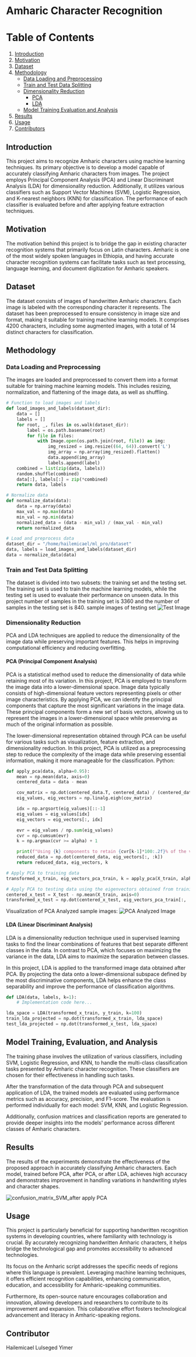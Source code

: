# Amharic Character Recognition
# Table of Contents
1. [Introduction](##introduction)
2. [Motivation](##motivation)
3. [Dataset](##dataset)
4. [Methodology](##methodology)
    - [Data Loading and Preprocessing](###data-loading-and-preprocessing)
    - [Train and Test Data Splitting](###Train-and-Test-Data-Splitting)
    - [Dimensionality Reduction](###dimensionality-reduction)
        - [PCA](####PCA)
        - [LDA](####LDA)
    - [Model Training Evaluation and Analysis ](###model-training)
5. [Results](##results)
6. [Usage](##usage)
7. [Contributors](##contributors)


## Introduction

This project aims to recognize Amharic characters using machine learning techniques. Its primary objective is to develop a model capable of accurately classifying Amharic characters from images. The project employs Principal Component Analysis (PCA) and Linear Discriminant Analysis (LDA) for dimensionality reduction. Additionally, it utilizes various classifiers such as Support Vector Machines (SVM), Logistic Regression, and K-nearest neighbors (KNN) for classification. The performance of each classifier is evaluated before and after applying feature extraction techniques. 

## Motivation
The motivation behind this project is to bridge the gap in existing character recognition systems that primarily focus on Latin characters. Amharic is one of the most widely spoken languages in Ethiopia, and having accurate character recognition systems can facilitate tasks such as text processing, language learning, and document digitization for Amharic speakers.

## Dataset
The dataset consists of images of handwritten Amharic characters. Each image is labeled with the corresponding character it represents. The dataset has been preprocessed to ensure consistency in image size and format, making it suitable for training machine learning models. It comprises 4200 characters, including some augmented images, with a total of 14 distinct characters for classification.

## Methodology
### Data Loading and Preprocessing
The images are loaded and preprocessed to convert them into a format suitable for training machine learning models. This includes resizing, normalization, and flattening of the image data, as well as shuffling.
```python
# Function to load images and labels
def load_images_and_labels(dataset_dir):
    data = []
    labels = []
    for root, _, files in os.walk(dataset_dir):
        label = os.path.basename(root)
        for file in files:
            with Image.open(os.path.join(root, file)) as img:
                img_resized = img.resize((64, 64)).convert('L')
                img_array = np.array(img_resized).flatten()
                data.append(img_array)
                labels.append(label)
    combined = list(zip(data, labels))
    random.shuffle(combined)
    data[:], labels[:] = zip(*combined)
    return data, labels

# Normalize data
def normalize_data(data):
    data = np.array(data)
    max_val = np.max(data)
    min_val = np.min(data)
    normalized_data = (data - min_val) / (max_val - min_val)
    return normalized_data

# Load and preprocess data
dataset_dir = "/home/hailemicael/ml_pro/dataset"
data, labels = load_images_and_labels(dataset_dir)
data = normalize_data(data)
```

### Train and Test Data Splitting
The dataset is divided into two subsets: the training set and the testing set. The training set is used to train the machine learning models, while the testing set is used to evaluate their performance on unseen data. In this project number of samples in the training set is  3360  and the number of samples in the testing set is 840.
sample images of testing set
![Test Image](https://github.com/Hailemicael/Amharic-Character-Recognition-with-ML/raw/master/test_image.png)


### Dimensionality Reduction
PCA and LDA techniques are applied to reduce the dimensionality of the image data while preserving important features. This helps in improving computational efficiency and reducing overfitting.

#### PCA (Principal Component Analysis)

PCA is a statistical method used to reduce the dimensionality of data while retaining most of its variation. In this project, PCA is employed to transform the image data into a lower-dimensional space.  Image data typically consists of high-dimensional feature vectors representing pixels or other image characteristics. By applying PCA, we can identify the principal components that capture the most significant variations in the image data. These principal components form a new set of basis vectors, allowing us to represent the images in a lower-dimensional space while preserving as much of the original information as possible.

The lower-dimensional representation obtained through PCA can be useful for various tasks such as visualization, feature extraction, and dimensionality reduction. In this project, PCA is utilized as a preprocessing step to reduce the complexity of the image data while preserving essential information, making it more manageable for the classification.
Python:

```python
def apply_pca(data, alpha=0.95):
    mean = np.mean(data, axis=0)
    centered_data = data - mean

    cov_matrix = np.dot(centered_data.T, centered_data) / (centered_data.shape[0] - 1)
    eig_values, eig_vectors = np.linalg.eigh(cov_matrix)

    idx = np.argsort(eig_values)[::-1]
    eig_values = eig_values[idx]
    eig_vectors = eig_vectors[:, idx]

    evr = eig_values / np.sum(eig_values)
    cvr = np.cumsum(evr)
    k = np.argmax(cvr >= alpha) + 1

    print(f"Using {k} components to retain {cvr[k-1]*100:.2f}% of the variance")
    reduced_data = np.dot(centered_data, eig_vectors[:, :k])
    return reduced_data, eig_vectors, k

# Apply PCA to training data
transformed_x_train, eig_vectors_pca_train, k = apply_pca(X_train, alpha=0.95)

# Apply PCA to testing data using the eigenvectors obtained from training data
centered_x_test = X_test - np.mean(X_train, axis=0)
transformed_x_test = np.dot(centered_x_test, eig_vectors_pca_train[:, :k])
```
Visualization of PCA Analyzed sample images:
![PCA Analyzed Image](https://github.com/Hailemicael/Amharic-Character-Recognition-with-ML/blob/master/Images%20.png)


#### LDA (Linear Discriminant Analysis)

LDA is a dimensionality reduction technique used in supervised learning tasks to find the linear combinations of features that best separate different classes in the data. In contrast to PCA, which focuses on maximizing the variance in the data, LDA aims to maximize the separation between classes.

In this project, LDA is applied to the transformed image data obtained after PCA. By projecting the data onto a lower-dimensional subspace defined by the most discriminative components, LDA helps enhance the class separability and improve the performance of classification algorithms.
```python
def LDA(data, labels, k=1):
    # Implementation code here...

lda_space = LDA(transformed_x_train, y_train, k=100) 
train_lda_projected = np.dot(transformed_x_train, lda_space)
test_lda_projected = np.dot(transformed_x_test, lda_space)
```
## Model Training, Evaluation, and Analysis
The training phase involves the utilization of various classifiers, including SVM, Logistic Regression, and KNN, to handle the multi-class classification tasks presented by Amharic character recognition. These classifiers are chosen for their effectiveness in handling such tasks.

After the transformation of the data through PCA and subsequent application of LDA, the trained models are evaluated using performance metrics such as accuracy, precision, and F1-score. The evaluation is performed individually for each model: SVM, KNN, and Logistic Regression.

Additionally, confusion matrices and classification reports are generated to provide deeper insights into the models' performance across different classes of Amharic characters.

## Results
The results of the experiments demonstrate the effectiveness of the proposed approach in accurately classifying Amharic characters. Each model, trained before PCA, after PCA, or after LDA, achieves high accuracy and demonstrates improvement in handling variations in handwriting styles and character shapes.

![confusion_matrix_SVM_after apply PCA ](https://github.com/Hailemicael/Amharic-Character-Recognition-with-ML/blob/master/confusion_matrix_SVM_after%20applying%20PCA.png)

## Usage
This project is particularly beneficial for supporting handwritten recognition systems in developing countries, where familiarity with technology is crucial. By accurately recognizing handwritten Amharic characters, it helps bridge the technological gap and promotes accessibility to advanced technologies.

Its focus on the Amharic script addresses the specific needs of regions where this language is prevalent. Leveraging machine learning techniques, it offers efficient recognition capabilities, enhancing communication, education, and accessibility for Amharic-speaking communities.

Furthermore, its open-source nature encourages collaboration and innovation, allowing developers and researchers to contribute to its improvement and expansion. This collaborative effort fosters technological advancement and literacy in Amharic-speaking regions.


## Contributor
Hailemicael Lulseged Yimer
